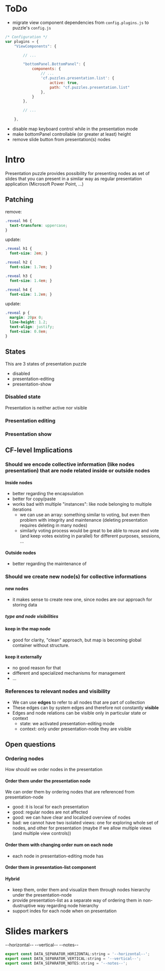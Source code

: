 # ToDo

- migrate view component dependencies from `config.plugins.js` to puzzle's `config.js`
```js
/* Configuration */
var plugins = {
    "ViewComponents": {

        // ...

        "bottomPanel.BottomPanel": {
            components: {
                // ...
                'cf.puzzles.presentation.list': {
                    active: true,
                    path: "cf.puzzles.presentation.list"
                },
            }
        },

        // ...

    },
```
- disable map keyboard control while in the presentation mode
- make bottomPanel controllable (or greater at least) height
- remove slide button from presentation(s) nodes

# Intro

Presentation puzzle provides possibility for presenting nodes as set of slides that you can present in a similar way as regular presentation application (Microsoft Power Point, ...)

## Patching

remove:
```css
.reveal h6 {
  text-transform: uppercase;
}
```

update:
```css
.reveal h1 {
  font-size: 2em; }

.reveal h2 {
  font-size: 1.7em; }

.reveal h3 {
  font-size: 1.4em; }

.reveal h4 {
  font-size: 1.2em; }
```

update:
```css
.reveal p {
  margin: 20px 0;
  line-height: 1.2;
  text-align: justify;
  font-size: 0.8em;
}

```

## States

This are 3 states of presentation puzzle

- disabled
- presentation-editing
- presentation-show

### Disabled state

Presentation is neither active nor visible

### Presentation editing

### Presentation show

## CF-level Implications

### Should we encode collective information (like nodes presentation) that are node related inside or outside nodes

#### Inside nodes

- better regarding the encapsulation
- better for copy/paste
- works bad with multiple "instances": like node belonging to multiple iterations
  - we can use an array: something similar to voting, but even then problem with integrity and maintenance (deleting presentation requires deleting in many nodes)
  - similarly voting process would be great to be able to reuse and vote (and keep votes existing in parallel) for different purposes, sessions, ...

#### Outside nodes

- better regarding the maintenance of

### Should we create new node(s) for collective informations

#### new nodes

- it makes sense to create new one, since nodes are our approach for storing data

##### type and node visibilities

#### keep in the map node

- good for clarity, "clean" approach, but map is becoming global container without structure.

#### keep it externally

- no good reason for that
- different and specialized mechanisms for management
- ...

### References to relevant nodes and visibility

- We can use **edges** to refer to all nodes that are part of collection
- These edges can by system edges and therefore not constantly **visible**
- Edges and node relations can be visible only in particular state or context
  - state: we activated presentation-editing mode
  - context: only under presentation-node they are visible

## Open questions

### Ordering nodes

How should we order nodes in the presentation

#### Order them under the presentation node

We can order them by ordering nodes that are referenced from presentation-node

- good: it is local for each presentation
- good: regular nodes are not affected
- good: we can have clear and localized overview of nodes
- bad: we cannot have two isolated views: one for exploring whole set of nodes, and other for presentation (maybe if  we allow multiple views (and multiple view controls))

#### Order them with changing order num on each node

- each node in presentation-editing mode has

#### Order them in presentation-list component

#### Hybrid

- keep them, order them and visualize them through nodes hierarchy under the presentation-node
- provide presentation-list as a separate way of ordering them in non-dustruptive way regarding node hierarchy
- support indes for each node when on presentation

# Slides markers

--horizontal--
--vertical--
--notes--

```js
export const DATA_SEPARATOR_HORIZONTAL:string = '--horizontal--';
export const DATA_SEPARATOR_VERTICAL:string = '--vertical--';
export const DATA_SEPARATOR_NOTES:string = '--notes--';
```
